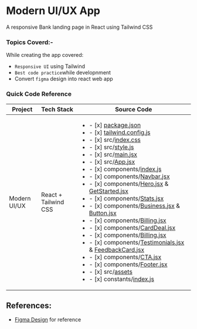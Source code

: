 # Modern UI/UX  App
A responsive Bank landing page in React using Tailwind CSS 

### Topics Coverd:-

While creating the app covered:
- `Responsive UI` using Tailwind
- `Best code practice`while developnment 
-  Convert `figma` design into react web app


### Quick Code Reference

| Project | Tech Stack | Source Code |
| --- | --- | --- |
| Modern UI/UX | React + Tailwind CSS | <ul><li>- [x] [package.json](./package.json)</li><li>- [x] [tailwind.config.js](./tailwind.config.js)</li><li>- [x] src/[index.css](./src/index.css)</li><li>- [x] src/[style.js](./src/style.js)</li><li>- [x] src/[main.jsx](./src/main.jsx)</li><li>- [x] src/[App.jsx](./src/App.jsx)</li><li>- [x] components/[index.js](./src/components/index.js)</li><li>- [x] components/[Navbar.jsx](./src/components/Navbar.jsx)</li><li>- [x] components/[Hero.jsx](./src/components/Hero.jsx) & [GetStarted.jsx](./src/components/GetStarted.jsx)</li><li>- [x] components/[Stats.jsx](./src/components/Stats.jsx)</li><li>- [x] components/[Business.jsx](./src/components/Business.jsx) & [Button.jsx](./src/components/Button.jsx)</li><li>- [x] components/[Billing.jsx](./src/components/Billing.jsx)</li><li>- [x] components/[CardDeal.jsx](./src/components/CardDeal.jsx)</li><li>- [x] components/[Billing.jsx](./src/components/Billing.jsx)</li><li>- [x] components/[Testimonials.jsx](./src/components/Testimonials.jsx)  & [FeedbackCard.jsx](./src/components/FeedbackCard.jsx)</li><li>- [x] components/[CTA.jsx](./src/components/CTA.jsx)</li><li>- [x] components/[Footer.jsx](./src/components/Footer.jsx)</li><li>- [x] src/[assets](./src/assets)</li><li>- [x] constants/[index.js](./src/constants/index.js)</li></ul> |

## References:

- [Figma Design](https://www.figma.com/file/bUGIPys15E78w9bs1l4tgS/HooBank?node-id=310%3A485) for reference
